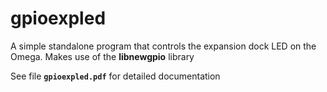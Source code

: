 # **gpioexpled**
A simple standalone program that controls the expansion dock LED on the Omega.  Makes use of the **libnewgpio** library

See file **`gpioexpled.pdf`** for detailed documentation
